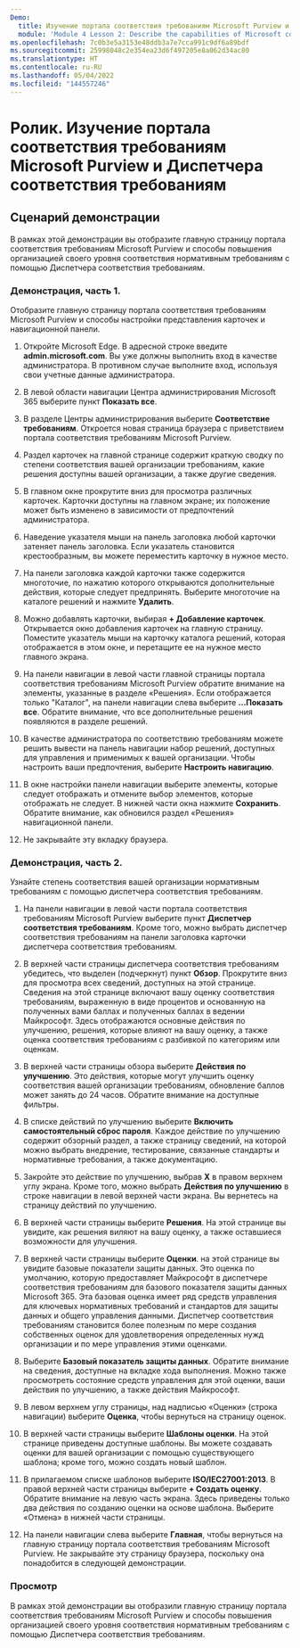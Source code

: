 ```yaml
---
Demo:
  title: Изучение портала соответствия требованиям Microsoft Purview и Диспетчера соответствия требованиям
  module: 'Module 4 Lesson 2: Describe the capabilities of Microsoft compliance solutions: Describe the compliance management capabilities of Microsoft Purview'
ms.openlocfilehash: 7c0b3e5a3153e48ddb3a7e7cca991c9df6a89bdf
ms.sourcegitcommit: 25998048c2e354ea23d6f497205e8a062d34ac80
ms.translationtype: HT
ms.contentlocale: ru-RU
ms.lasthandoff: 05/04/2022
ms.locfileid: "144557246"
---
```

# <a name="demo-explore-the-microsoft-purview-compliance-portal--compliance-manager"></a>Ролик. Изучение портала соответствия требованиям Microsoft Purview и Диспетчера соответствия требованиям

## <a name="demo-scenario"></a>Сценарий демонстрации

В рамках этой демонстрации вы отобразите главную страницу портала соответствия требованиям Microsoft Purview и способы повышения организацией своего уровня соответствия нормативным требованиям с помощью Диспетчера соответствия требованиям.

### <a name="demo-part-1"></a>Демонстрация, часть 1.

Отобразите главную страницу портала соответствия требованиям Microsoft Purview и способы настройки представления карточек и навигационной панели.

1. Откройте Microsoft Edge. В адресной строке введите **admin.microsoft.com**. Вы уже должны выполнить вход в качестве администратора.  В противном случае выполните вход, используя свои учетные данные администратора.

1. В левой области навигации Центра администрирования Microsoft 365 выберите пункт **Показать все**.

1. В разделе Центры администрирования выберите **Соответствие требованиям**.  Откроется новая страница браузера с приветствием портала соответствия требованиям Microsoft Purview.  

1. Раздел карточек на главной странице содержит краткую сводку по степени соответствия вашей организации требованиям, какие решения доступны вашей организации, а также другие сведения.

1. В главном окне прокрутите вниз для просмотра различных карточек. Карточки доступны на главном экране; их положение может быть изменено в зависимости от предпочтений администратора.  

1. Наведение указателя мыши на панель заголовка любой карточки затеняет панель заголовка.  Если указатель становится крестообразным, вы можете переместить карточку в нужное место.

1. На панели заголовка каждой карточки также содержится многоточие, по нажатию которого открываются дополнительные действия, которые следует предпринять.  Выберите многоточие на каталоге решений и нажмите **Удалить**.

1. Можно добавлять карточки, выбирая **+ Добавление карточек**.  Открывается окно добавления карточек на главную страницу.  Поместите указатель мыши на карточку каталога решений, которая отображается в этом окне, и перетащите ее на нужное место главного экрана.

1. На панели навигации в левой части главной страницы портала соответствия требованиям Microsoft Purview обратите внимание на элементы, указанные в разделе «Решения».  Если отображается только "Каталог", на панели навигации слева выберите **...Показать все**.  Обратите внимание, что все дополнительные решения появляются в разделе решений.  

1. В качестве администратора по соответствию требованиям можете решить вывести на панель навигации набор решений, доступных для управления и применимых к вашей организации.  Чтобы настроить ваши предпочтения, выберите **Настроить навигацию**.  

1. В окне настройки панели навигации выберите элементы, которые следует отображать и отмените выбор элементов, которые отображать не следует.  В нижней части окна нажмите **Сохранить**.  Обратите внимание, как обновился раздел «Решения» навигационной панели.

1. Не закрывайте эту вкладку браузера.

### <a name="demo-part-2"></a>Демонстрация, часть 2.

Узнайте степень соответствия вашей организации нормативным требованиям с помощью диспетчера соответствия требованиям.

1. На панели навигации в левой части портала соответствия требованиям Microsoft Purview выберите пункт **Диспетчер соответствия требованиям**.  Кроме того, можно выбрать диспетчер соответствия требованиям на панели заголовка карточки диспетчера соответствия требованиям.

1. В верхней части страницы диспетчера соответствия требованиям убедитесь, что выделен (подчеркнут) пункт **Обзор**. Прокрутите вниз для просмотра всех сведений, доступных на этой странице.  Сведения на этой странице включают вашу оценку соответствия требованиям, выраженную в виде процентов и основанную на полученных вами баллах и полученных баллах в ведении Майкрософт.   Здесь отображаются основные действия по улучшению, решения, которые влияют на вашу оценку, а также оценка соответствия требованиям с разбивкой по категориям или оценкам.

1. В верхней части страницы обзора выберите **Действия по улучшению**.  Это действия, которые могут улучшить оценку соответствия вашей организации требованиям, обновление баллов может занять до 24 часов.  Обратите внимание на доступные фильтры.

1. В списке действий по улучшению выберите **Включить самостоятельный сброс пароля**.  Каждое действие по улучшению содержит обзорный раздел, а также страницу сведений, на которой можно выбрать внедрение, тестирование, связанные стандарты и нормативные требования, а также документацию.

1. Закройте это действие по улучшению, выбрав **X** в правом верхнем углу экрана.  Кроме того, можно выбрать **Действия по улучшению** в строке навигации в левой верхней части экрана.  Вы вернетесь на страницу действий по улучшению.

1. В верхней части страницы выберите **Решения**. На этой странице вы увидите, как решения виляют на вашу оценку, а также оставшиеся возможности для улучшения.

1. В верхней части страницы выберите **Оценки**. на этой странице вы увидите базовые показатели защиты данных.  Это оценка по умолчанию, которую предоставляет Майкрософт в диспетчере соответствия требованиям для базового показателя защиты данных Microsoft 365.  Эта базовая оценка имеет ряд средств управления для ключевых нормативных требований и стандартов для защиты данных и общего управления данными. Диспетчер соответствия требованиям становится более полезным по мере создания собственных оценок для удовлетворения определенных нужд организации и по мере управления этими оценками.

1. Выберите **Базовый показатель защиты данных**.  Обратите внимание на сведения, доступные на вкладке хода выполнения.  Можно также просмотреть состояние средств управления для этой оценки, ваши действия по улучшению, а также действия Майкрософт.  

1. В левом верхнем углу страницы, над надписью «Оценки» (строка навигации) выберите **Оценка**, чтобы вернуться на страницу оценок.  

1. В верхней части страницы выберите **Шаблоны оценки**.  На этой странице приведены доступные шаблоны. Вы можете создавать оценки для вашей организации с помощью существующего шаблона; кроме того, можно создать новый шаблон.

1. В прилагаемом списке шаблонов выберите **ISO/IEC27001:2013**. В правой верхней части страницы выберите **+ Создать оценку**.  Обратите внимание на левую часть экрана. Здесь приведены только два действия по созданию оценки на основе шаблона.  Выберите «Отмена» в нижней части страницы.

1. На панели навигации слева выберите **Главная**, чтобы вернуться на главную страницу портала соответствия требованиям Microsoft Purview.  Не закрывайте эту страницу браузера, поскольку она понадобится в следующей демонстрации.

### <a name="review"></a>Просмотр

В рамках этой демонстрации вы отобразили главную страницу портала соответствия требованиям Microsoft Purview и способы повышения организацией своего уровня соответствия нормативным требованиям с помощью Диспетчера соответствия требованиям.
